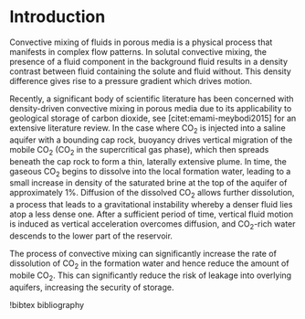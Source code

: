 # Introduction

Convective mixing of fluids in porous media is a physical process that manifests in complex flow patterns. In solutal convective mixing, the presence of a fluid component in the background fluid results in a density contrast between fluid containing the solute and fluid without. This density difference gives rise to a pressure gradient which drives motion.

Recently, a significant body of scientific literature has been concerned with density-driven convective mixing in porous media due to its applicability to geological storage of carbon dioxide, see [citet:emami-meybodi2015] for an extensive literature review. In the case where CO$_2$ is injected into a saline aquifer with a bounding cap rock, buoyancy drives vertical migration of the mobile CO$_2$ (CO$_2$ in the supercritical gas phase), which then spreads beneath the cap rock to form a thin, laterally extensive plume. In time, the gaseous CO$_2$ begins to dissolve into the local formation water, leading to a small increase in density of the saturated brine at the top of the aquifer of approximately $1\%$. Diffusion of the dissolved CO$_2$ allows further dissolution, a process that leads to a gravitational instability whereby a denser fluid lies atop a less dense one. After a sufficient period of time, vertical fluid motion is induced as vertical acceleration overcomes diffusion, and CO$_2$-rich water descends to the lower part of the reservoir.

The process of convective mixing can significantly increase the rate of dissolution of CO$_2$ in the formation water and hence reduce the amount of mobile CO$_2$. This can significantly reduce the risk of leakage into overlying aquifers, increasing the security of storage.

!bibtex bibliography
